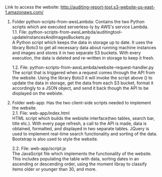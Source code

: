 Link to access the website: http://auditing-report-tool.s3-website-us-east-1.amazonaws.com/ 

1. Folder python-scripts-from-awsLambda: 
Contains the two Python scripts which are executed serverless-ly by AWS's service Lambda.   
    1.1. File: python-scripts-from-awsLambda/auditingtool-updateInstancesAndImagesBuckets.py  
    A Python script which keeps the data in storage up to date. It uses the library Boto3 to get all necessary data about running machine instances and         images and stores it in two separate S3 buckets. With every execution, the data is deleted and re-written in storage to keep it fresh.   
    
    1.2. File: python-scripts-from-awsLambda/website-request-handler.py  
    The script that is triggered when a request comes through the API from the website. Using the library Boto3 it will invoke the script above () to 
    update the data in storage, get the data from each S3 bucket, format it accordingly to a JSON object, and send it back though the API to be displayed       on the webiste. 

2. Folder web-app:
Has the two client-side scripts needed to implement the website.   
    2.1. File: web-app/index.html  
    HTML script which builds the webisite interface(two tables, search bar, title etc.). With every page refresh, a call to the API
    is made, data is obtained, formatted, and displayed in two separate tables. JQuery is used to implement real-time
    search functionality and sorting of the data. Bootstrap is also used to style the website. 
    
    2.2. File: web-app/script.js  
    The JavaScript file which implements the functionality of the website. This includes populating the table with data,
    sorting dates in an ascending or descending order, using the moment libray to classify items older or younger than 30, and more. 
  
